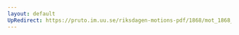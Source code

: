 ```yaml
---
layout: default
UpRedirect: https://pruto.im.uu.se/riksdagen-motions-pdf/1868/mot_1868__fk__14/mot_1868__fk__14-002.pdf
---
```

